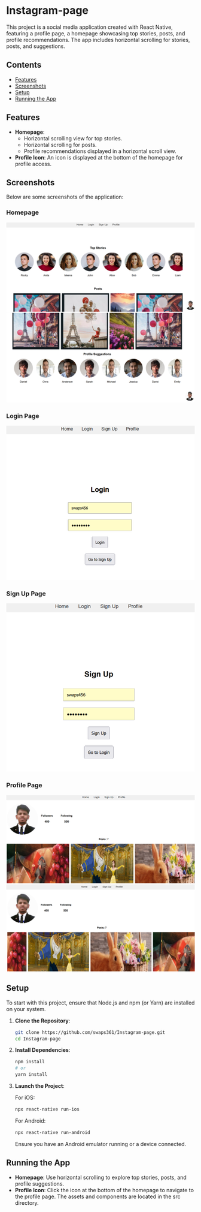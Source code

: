 # Instagram-page

This project is a social media application created with React Native, featuring a profile page, a homepage showcasing top stories, posts, and profile recommendations. The app includes horizontal scrolling for stories, posts, and suggestions.

## Contents

- [Features](#features)
- [Screenshots](#screenshots)
- [Setup](#setup)
- [Running the App](#running-the-app)

## Features

- **Homepage**:
  - Horizontal scrolling view for top stories.
  - Horizontal scrolling for posts.
  - Profile recommendations displayed in a horizontal scroll view.
- **Profile Icon**: An icon is displayed at the bottom of the homepage for profile access.

## Screenshots

Below are some screenshots of the application:

### Homepage

![Homepage 1](https://github.com/swaps361/Instagram-page/raw/main/screenshots/homepage1.png)
![Homepage 2](https://github.com/swaps361/Instagram-page/raw/main/screenshots/homepage2.png)

### Login Page

![Login Page](https://github.com/swaps361/Instagram-page/raw/main/screenshots/loginpage.png)

### Sign Up Page

![Sign Up Page](https://github.com/swaps361/Instagram-page/raw/main/screenshots/signup.png)

### Profile Page

![Profile Page 1](https://github.com/swaps361/Instagram-page/raw/main/screenshots/profilepage1.png)
![Profile Page 2](https://github.com/swaps361/Instagram-page/raw/main/screenshots/profilepage2.png)

## Setup

To start with this project, ensure that Node.js and npm (or Yarn) are installed on your system.

1. **Clone the Repository**:

    ```bash
    git clone https://github.com/swaps361/Instagram-page.git
    cd Instagram-page
    ```

2. **Install Dependencies**:

    ```bash
    npm install
    # or
    yarn install
    ```

3. **Launch the Project**:

    For iOS:

    ```bash
    npx react-native run-ios
    ```

    For Android:

    ```bash
    npx react-native run-android
    ```

    Ensure you have an Android emulator running or a device connected.

## Running the App

- **Homepage**: Use horizontal scrolling to explore top stories, posts, and profile suggestions.
- **Profile Icon**: Click the icon at the bottom of the homepage to navigate to the profile page.
The assets and components are located in the src directory.


